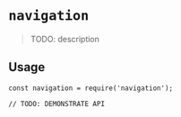 # `navigation`

> TODO: description

## Usage

```
const navigation = require('navigation');

// TODO: DEMONSTRATE API
```
